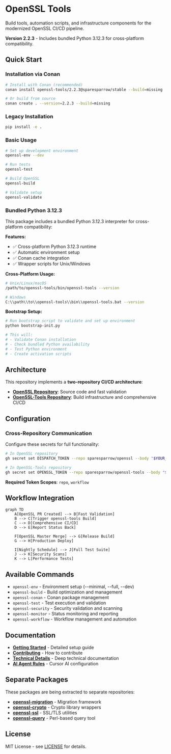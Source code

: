 # OpenSSL Tools

Build tools, automation scripts, and infrastructure components for the modernized OpenSSL CI/CD pipeline.

**Version 2.2.3** - Includes bundled Python 3.12.3 for cross-platform compatibility.

## Quick Start

### Installation via Conan

```bash
# Install with Conan (recommended)
conan install openssl-tools/2.2.3@sparesparrow/stable --build=missing

# Or build from source
conan create . --version=2.2.3 --build=missing
```

### Legacy Installation

```bash
pip install -e .
```

### Basic Usage

```bash
# Set up development environment
openssl-env --dev

# Run tests
openssl-test

# Build OpenSSL
openssl-build

# Validate setup
openssl-validate
```

### Bundled Python 3.12.3

This package includes a bundled Python 3.12.3 interpreter for cross-platform compatibility:

**Features:**
- ✅ Cross-platform Python 3.12.3 runtime
- ✅ Automatic environment setup
- ✅ Conan cache integration
- ✅ Wrapper scripts for Unix/Windows

**Cross-Platform Usage:**

```bash
# Unix/Linux/macOS
/path/to/openssl-tools/bin/openssl-tools --version

# Windows
C:\\path\\to\\openssl-tools\\bin\\openssl-tools.bat --version
```

**Bootstrap Setup:**
```bash
# Run bootstrap script to validate and set up environment
python bootstrap-init.py

# This will:
# - Validate Conan installation
# - Check bundled Python availability
# - Test Python environment
# - Create activation scripts
```

## Architecture

This repository implements a **two-repository CI/CD architecture**:

- **[OpenSSL Repository](https://github.com/sparesparrow/openssl)**: Source code and fast validation
- **[OpenSSL-Tools Repository](https://github.com/sparesparrow/openssl-tools)**: Build infrastructure and comprehensive CI/CD

## Configuration

### Cross-Repository Communication

Configure these secrets for full functionality:

```bash
# In OpenSSL repository
gh secret set DISPATCH_TOKEN --repo sparesparrow/openssl --body "$YOUR_GITHUB_TOKEN"

# In OpenSSL-Tools repository  
gh secret set OPENSSL_TOKEN --repo sparesparrow/openssl-tools --body "$YOUR_GITHUB_TOKEN"
```

**Required Token Scopes**: `repo`, `workflow`

## Workflow Integration

```mermaid
graph TD
    A[OpenSSL PR Created] --> B[Fast Validation]
    B --> C[Trigger openssl-tools Build]
    C --> D[Comprehensive CI/CD]
    D --> E[Report Status Back]
    
    F[OpenSSL Master Merge] --> G[Release Build]
    G --> H[Production Deploy]
    
    I[Nightly Schedule] --> J[Full Test Suite]
    J --> K[Security Scans]
    K --> L[Performance Tests]
```

## Available Commands

- `openssl-env` - Environment setup (--minimal, --full, --dev)
- `openssl-build` - Build optimization and management
- `openssl-conan` - Conan package management
- `openssl-test` - Test execution and validation
- `openssl-security` - Security validation and scanning
- `openssl-monitor` - Status monitoring and reporting
- `openssl-workflow` - Workflow management and automation

## Documentation

- **[Getting Started](docs/README.md)** - Detailed setup guide
- **[Contributing](docs/CONTRIBUTING.md)** - How to contribute
- **[Technical Details](.cursor/docs/)** - Deep technical documentation
- **[AI Agent Rules](.cursor/rules/)** - Cursor AI configuration

## Separate Packages

These packages are being extracted to separate repositories:

- **[openssl-migration](https://github.com/sparesparrow/openssl-migration)** - Migration framework
- **[openssl-crypto](https://github.com/sparesparrow/openssl-crypto)** - Crypto library wrappers  
- **[openssl-ssl](https://github.com/sparesparrow/openssl-ssl)** - SSL/TLS utilities
- **[openssl-query](https://github.com/sparesparrow/openssl-query)** - Perl-based query tool

## License

MIT License - see [LICENSE](LICENSE) for details.